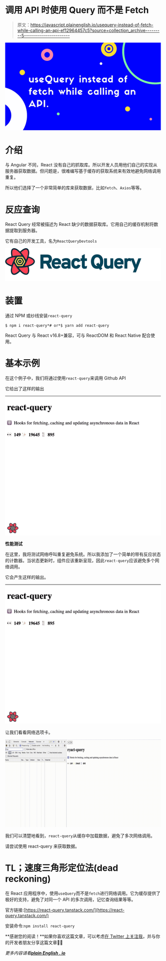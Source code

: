# 调用 API 时使用 Query 而不是 Fetch

> 原文：<https://javascript.plainenglish.io/usequery-instead-of-fetch-while-calling-an-api-ef12964457c5?source=collection_archive---------5----------------------->

![](img/8be9d47fda6532d6de4f0d7e1a73d5d2.png)

# 介绍

与 Angular 不同，React 没有自己的抓取库。所以开发人员用他们自己的实现从服务器获取数据。但问题是，很难编写基于缓存的获取系统来有效地避免网络调用重复。

所以他们选择了一个非常简单的库来获取数据，比如`fetch`、`Axios`等等。

# 反应查询

React Query 经常被描述为 React 缺少的数据获取库。它用自己的缓存机制将数据提取到服务器。

它有自己的开发工具，名为`ReactQueryDevtools`

![](img/2c98b558277f0aca47bac0e3afe0c988.png)

# 装置

通过 NPM 或纱线安装`react-query`

```
$ npm i react-query*# or*$ yarn add react-query
```

React Query 与 React v16.8+兼容，可与 ReactDOM 和 React Native 配合使用。

# 基本示例

在这个例子中，我们将通过使用`react-query`来调用 Github API

它给出了这样的输出

![](img/85367ac3ece80268f70f4c6dfdd1e9c5.png)

**性能测试**

在这里，我将测试网络呼叫重复避免系统。所以我添加了一个简单的带有反应状态的计数器。当状态更新时，组件应该重新呈现，因此`react-query`应该避免多个网络调用。

它会产生这样的输出。

![](img/85367ac3ece80268f70f4c6dfdd1e9c5.png)

让我们看看网络选项卡。

![](img/b22873402ef6d5cdb82f30d6e0993842.png)

我们可以清楚地看到，`react-query`从缓存中加载数据，避免了多次网络调用。

请尝试使用 react-query 来获取数据。

# TL；速度三角形定位法(dead reckoning)

在 React 应用程序中，使用`useQuery`而不是`fetch`进行网络调用。它为缓存提供了极好的支持，避免了对同一个 API 的多次调用，记忆查询结果等等。

官方链接:[https://react-query.tanstack.com/](https://react-query.tanstack.com/)

安装命令:`npm install react-query`

**感谢您的阅读！**如果你喜欢这篇文章，可以考虑[在 Twitter 上关注我](https://twitter.com/NaveenDA_)，并与你的开发者朋友分享这篇文章🐋😀

*更多内容请看*[***plain English . io***](http://plainenglish.io)